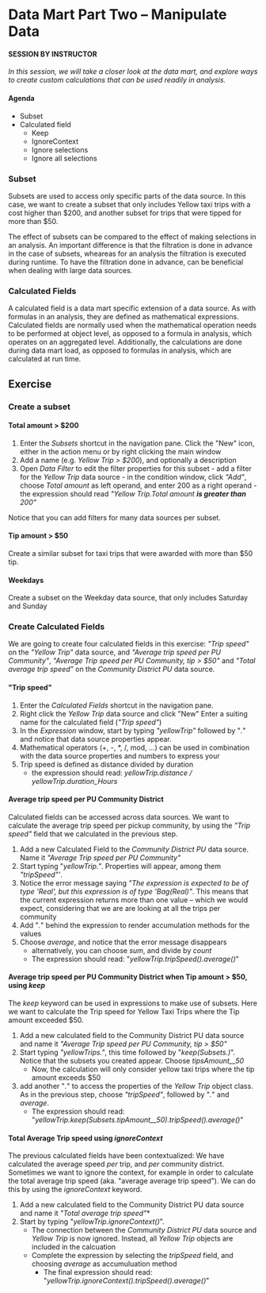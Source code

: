 




# Data Mart Part Two – Manipulate Data

#### SESSION BY INSTRUCTOR

_In this session, we will take a closer look at the data mart, and explore ways to create custom calculations that can be used readily in analysis._  

#### Agenda 
- Subset 
- Calculated field
    - Keep
    - IgnoreContext
    - Ignore selections
    - Ignore all selections


### Subset
Subsets are used to access only specific parts of the data source. In this case, we want to create a subset that only includes Yellow taxi trips with a cost higher than $200, and another subset for trips that were tipped for more than $50. 

The effect of subsets can be compared to the effect of making selections in an analysis. An important difference is that the filtration is done in advance in the case of subsets, wheareas for an analysis the filtration is executed during runtime. To have the filtration done in advance, can be beneficial when dealing with large data sources.

### Calculated Fields ###
A calculated field is a data mart specific extension of a data source. As with formulas in an analysis, they are defined as mathematical expressions. Calculated fields are normally used when the mathematical operation needs to be performed at object level, as opposed to a formula in analysis, which operates on an aggregated level. Additionally, the calculations are done during data mart load, as opposed to formulas in analysis, which are calculated at run time.

## Exercise

### Create a subset ###
#### Total amount > $200 ####
 1. Enter the *Subsets* shortcut in the navigation pane. Click the "New" icon, either in the action menu or by right clicking the main window
 2. Add a name (e.g. *Yellow Trip > $200*), and optionally a description
 3. Open *Data Filter* to edit the filter properties for this subset
		 -  add a filter for the *Yellow Trip* data source
		 - in the condition window, click *"Add"*, choose *Total amount*  as left operand, and enter 200 as a right operand
		 - the expression should read *"Yellow Trip.Total amount **is greater than** 200"*

Notice that you can add filters for many data sources per subset.

#### Tip amount > $50
Create a similar subset for taxi trips that were awarded with more than $50 tip.

#### Weekdays
Create a subset on the Weekday data source, that only includes Saturday and Sunday


### Create Calculated Fields ###
We are going to create four calculated fields in this exercise: *"Trip speed"* on the *"Yellow Trip"* data source,  and *"Average trip speed per PU Community"*,  *"Average Trip speed per PU Community, tip > $50"* and *"Total average trip speed”* on the *Community District PU* data source.
#### "Trip speed" ####
1. Enter the *Calculated Fields* shortcut in the navigation pane.
2. Right click the *Yellow Trip* data source and click "New"
 Enter a suiting name for the calculated field (*"Trip speed"*)
3. In the *Expression* window, start by typing *"yellowTrip"* followed by "*.*" and notice that data source properties appear.
4. Mathematical operators (+, -, *, /, mod, …) can be used in combination with the data source properties and numbers to express your 
5. Trip speed is defined as distance divided by duration
	- the expression should read: *yellowTrip.distance / yellowTrip.duration_Hours*

#### Average trip speed per PU Community District
Calculated fields can be accessed across data sources. We want to calculate the average trip speed per pickup community, by using the *"Trip speed"* field that we calculated in the previous step.

1. Add a new Calculated Field to the *Community District PU* data source. Name it *"Average Trip speed per PU Community"*
2. Start typing "*yellowTrip.*". Properties will appear, among them *"tripSpeed"'*. 
3. Notice the error message saying *"The expression is expected to be of type 'Real', but this expression is of type 'Bag(Real)"*. This means that the current expression returns more than one value – which we would expect, considering that we are are looking at all the trips per community
4. Add "*.*" behind the expression to render accumulation methods for the values
5. Choose *average*, and notice that the error message disappears
	- alternatively, you can choose *sum*, and divide by *count*
	- The expression should read: "*yellowTrip.tripSpeed().average()*"


#### Average trip speed per PU Community District when Tip amount > $50, using *keep*
The *keep* keyword can be used in expressions to make use of subsets. Here we want to calculate the Trip speed for Yellow Taxi Trips where the Tip amount exceeded $50.

1. Add a new calculated field to the Community District PU data source and name it *"Average Trip speed per PU Community, tip > $50"*
2. Start typing *"yellowTrips."*, this time followed by "*keep(Subsets.)*". Notice that the subsets you created appear. Choose *tipsAmount__50*
	- Now, the calculation will only consider yellow taxi trips where the tip amount exceeds $50
3. add another "*.*" to access the properties of the *Yellow Trip* object class. As in the previous step, choose *"tripSpeed"*, followed by "*.*" and *average*. 
	- The expression should read: "*yellowTrip.keep(Subsets.tipAmount__50).tripSpeed().average()*"

#### Total Average Trip speed using *ignoreContext* #####
The previous calculated fields have been contextualized: We have calculated the average speed *per* trip, and *per* community district. Sometimes we want to ignore the context, for example in order to calculate the total average trip speed (aka. "average average trip speed"). We can do this by using the *ignoreContext* keyword.

1. Add a new calculated field to the Community District PU data source and name it *"Total average trip speed"**
2. Start by typing "*yellowTrip.ignoreContext()*". 
	- The connection between the *Community District PU* data source and *Yellow Trip* is now ignored. Instead, all *Yellow Trip* objects are included in the calcuation 
	- Complete the expression by selecting the *tripSpeed* field, and choosing *average* as accumuluation method
		- The final expression should read: "*yellowTrip.ignoreContext().tripSpeed().average()*"

